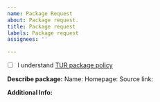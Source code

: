 ```yaml
---
name: Package Request
about: Package request.
title: Package request
labels: Package request
assignees: ''

---
```


- [ ] I understand [TUR package policy](https://github.com/nunneryTop/tur/wiki/TUR-package-policy)

**Describe package:**
Name:
Homepage:
Source link:

**Additional Info:**

